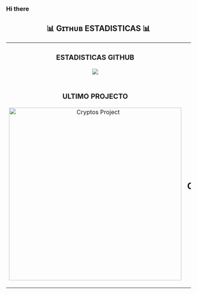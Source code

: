 ### Hi there 
<!--Github stats Table--> 
<h2 align="center">📊 Gɪᴛʜᴜʙ ESTADISTICAS 📊</h2>

<table width="100%">
  <tr>
    <td width="50%">
      <h3 align="center"><strong>ESTADISTICAS GITHUB</strong></h3>
      <p align="center">
        <a href="https://github.com/Davidigual/DavidIgual">
          <img align="center" src="https://github-readme-stats.vercel.app/api?username=Davidigual&theme=vue-dark&show_icons=true&hide_border=true&count_private=true"/>
            </a>
      </p>
    </td>
    <td width="50%">
      <h3 align="center"><strong>ESTADISTICAS EN RACHA</strong></h3>
      <p align="center">
        <a href="https://github.com/Davidigual/DavidIgual>
          <img align="center" src="![Davidigual's Streak](https://github-readme-streak-stats.herokuapp.com/?user=Davidigual&theme=vue-dark&hide_border=true)" />
        </a>
      </p>
    </td>
  </tr>
  <tr>
    <td width="50%">
      <h3 align="center"><strong>ULTIMO PROJECTO</strong></h3>
      <p align="center">
        <a href="https://github.com/Davidigual/DavidIgual/cryptos">
          <img align="center" width="470" src="https://github-readme-stats.vercel.app/api/pin/?username=Davidigual/DavidIgual&repo=cryptos&theme=nightowl&show_owner=true" alt="Cryptos Project" />
        </a>
      </p>
    </td>
    <td width="50%">
     <h2 align="center">GRAFICO CONTRIBUCIONES</h2>
<div align="center">
    <img src="https://github-readme-activity-graph.vercel.app/graph?username=Davidigual&bg_color=011627&color=79d3c3&line=c792ea&point=ffeb95&area=true&hide_border=false" border-radius="15">
</div>
        </a>
      </p>
    </td>
  </tr>
</table>
<br />
</div>
